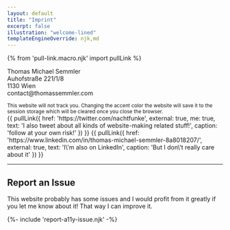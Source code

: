```yaml
---
layout: default
title: "Imprint"
excerpt: false
illustration: "welcome-lined"
templateEngineOverride: njk,md
---
```

{% from 'pull-link.macro.njk' import pullLink %}

<div class="wrap-as--main-column">
    <p>
        Thomas Michael Semmler<br>
        Auhofstraße 221/1/8<br>
        1130 Wien<br>
        contact@thomassemmler.com
    </p>
    <small>This website will not track you. Changing the accent color the website will save it to the session storage which will be cleared once you close the browser.</small>
</div>

<div class="aside">
    {{ pullLink({
        href: 'https://twitter.com/nachtfunke',
        external: true,
        me: true,
        text: 'I also tweet about all kinds of website-making related stuff!',
        caption: 'follow at your own risk!'
    }) }}
    {{ pullLink({
        href: 'https://www.linkedin.com/in/thomas-michael-semmler-8a8018207/',
        external: true,
        text: 'I\'m also on LinkedIn',
        caption: 'But I don\'t really care about it'
    }) }}
</div>

***

## Report an Issue

This website probably has some issues and I would profit from it greatly if you let me know about it! That way I can improve it.

<div class="aside">
    {%- include 'report-a11y-issue.njk' -%}
</div>
